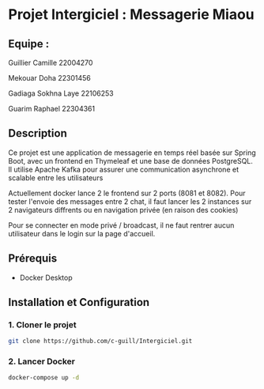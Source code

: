 # Projet  Intergiciel : Messagerie Miaou


## Equipe :

Guillier Camille 22004270

Mekouar Doha 22301456

Gadiaga Sokhna Laye 22106253

Guarim Raphael 22304361


## Description
Ce projet est une application de messagerie en temps réel basée sur Spring Boot, avec un frontend en Thymeleaf et une base de données PostgreSQL. Il utilise Apache Kafka pour assurer une communication asynchrone et scalable entre les utilisateurs

Actuellement docker lance 2 le frontend sur 2 ports (8081 et 8082). Pour tester l'envoie des messages entre 2 chat, il faut lancer les 2 instances sur 2 navigateurs diffrents ou en navigation privée (en raison des cookies)

Pour se connecter en mode privé / broadcast, il ne faut rentrer aucun utilisateur dans le login sur la page d'accueil.

## Prérequis
- Docker Desktop

## Installation et Configuration

### 1. Cloner le projet
```bash
git clone https://github.com/c-guill/Intergiciel.git
```

### 2. Lancer Docker

```bash
docker-compose up -d
```
